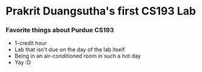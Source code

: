 # Prakrit Duangsutha's first CS193 Lab

### Favorite things about Purdue CS193
- 1-credit hour
- Lab that isn't due on the day of the lab itself
- Being in an air-conditioned room in such a hot day
- Yay :D
